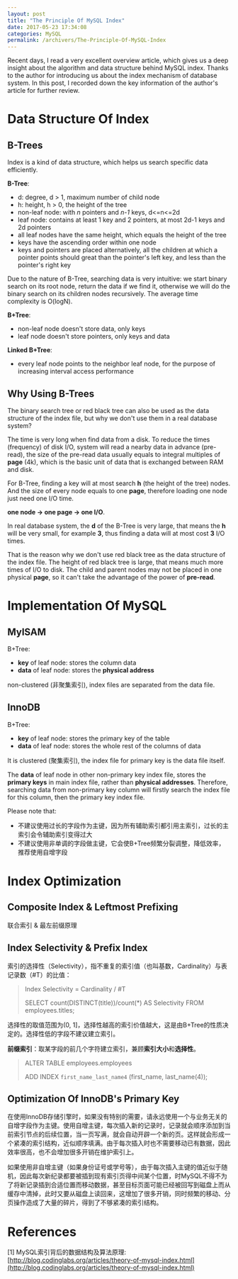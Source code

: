 ```yaml
---
layout: post
title: "The Principle Of MySQL Index"
date: 2017-05-23 17:34:08
categories: MySQL
permalink: /archivers/The-Principle-Of-MySQL-Index
---
```


Recent days, I read a very excellent overview article, which gives us a deep insight about the algorithm and data structure behind MySQL index. Thanks to the author for introducing us about the index mechanism of database system. In this post, I recorded down the key information of the author's article for further review.

<!--more-->

# Data Structure Of Index

## B-Trees

Index is a kind of data structure, which helps us search specific data efficiently.

**B-Tree**: 

- d: degree, d > 1, maximum number of child node
- h: height, h > 0, the height of the tree
- non-leaf node: with *n* pointers and *n-1* keys, d<=n<=2d
- leaf node: contains at least 1 key and 2 pointers, at most 2d-1 keys and 2d pointers
- all leaf nodes have the same height, which equals the height of the tree
- keys have the ascending order within one node
- keys and pointers are placed alternatively, all the children at which a pointer points should great than the pointer's left key, and less than the pointer's right key

Due to the nature of B-Tree, searching data is very intuitive: we start binary search on its root node, return the data if we find it, otherwise we will do the binary search on its children nodes recursively. The average time complexity is O(logN).

**B+Tree**:

- non-leaf node doesn't store data, only keys
- leaf node doesn't store pointers, only keys and data

**Linked B+Tree**:

- every leaf node points to the neighbor leaf node, for the purpose of increasing interval access performance

## Why Using B-Trees

The binary search tree or red black tree can also be used as the data structure of the index file, but why we don't use them in a real database system?

The time is very long when find data from a disk. To reduce the times (frequency) of disk I/O, system will read a nearby data in advance (pre-read), the size of the pre-read data usually equals to integral multiples of **page** (4k), which is the basic unit of data that is exchanged between RAM and disk.

For B-Tree, finding a key will at most search **h** (the height of the tree) nodes. And the size of every node equals to one **page**, therefore loading one node just need one I/O time.

**one node -> one page -> one I/O**.

In real database system, the **d** of the B-Tree is very large, that means the **h** will be very small, for example **3**, thus finding a data will at most cost **3** I/O times.

That is the reason why we don't use red black tree as the data structure of the index file. The height of red black tree is large, that means much more times of I/O to disk. The child and parent nodes may not be placed in one physical **page**, so it can't take the advantage of the power of **pre-read**.

# Implementation Of MySQL

## MyISAM

B+Tree:

- **key** of leaf node: stores the column data
- **data** of leaf node: stores the **physical address** 

non-clustered (非聚集索引), index files are separated from the data file.

## InnoDB

B+Tree:

- **key** of leaf node: stores the primary key of the table
- **data** of leaf node: stores the whole rest of the columns of data

It is clustered (聚集索引), the index file for primary key is the data file itself. 

The **data** of leaf node in other non-primary key index file, stores the **primary keys** in main index file, rather than **physical addresses**. Therefore, searching data from non-primary key column will firstly search the index file for this column, then the primary key index file.

Please note that:

- 不建议使用过长的字段作为主键，因为所有辅助索引都引用主索引，过长的主索引会令辅助索引变得过大
- 不建议使用非单调的字段做主键，它会使B+Tree频繁分裂调整，降低效率，推荐使用自增字段

# Index Optimization

## Composite Index & Leftmost Prefixing

联合索引 & 最左前缀原理

## Index Selectivity & Prefix Index

索引的选择性（Selectivity），指不重复的索引值（也叫基数，Cardinality）与表记录数（#T）的比值：

> Index Selectivity = Cardinality / #T
>
> SELECT count(DISTINCT(title))/count(\*) AS Selectivity FROM employees.titles;

选择性的取值范围为(0, 1]，选择性越高的索引价值越大，这是由B+Tree的性质决定的。选择性低的字段不建议建立索引。

**前缀索引**：取某字段的前几个字符建立索引，兼顾**索引大小**和**选择性**。

> ALTER TABLE employees.employees
>
> ADD INDEX `first_name_last_name4` (first_name, last_name(4));

## Optimization Of InnoDB's Primary Key

在使用InnoDB存储引擎时，如果没有特别的需要，请永远使用一个与业务无关的自增字段作为主键。使用自增主键，每次插入新的记录时，记录就会顺序添加到当前索引节点的后续位置，当一页写满，就会自动开辟一个新的页。这样就会形成一个紧凑的索引结构，近似顺序填满。由于每次插入时也不需要移动已有数据，因此效率很高，也不会增加很多开销在维护索引上。

如果使用非自增主键（如果身份证号或学号等），由于每次插入主键的值近似于随机，因此每次新纪录都要被插到现有索引页得中间某个位置，时MySQL不得不为了将新记录插到合适位置而移动数据，甚至目标页面可能已经被回写到磁盘上而从缓存中清掉，此时又要从磁盘上读回来，这增加了很多开销，同时频繁的移动、分页操作造成了大量的碎片，得到了不够紧凑的索引结构。

# References

[1] MySQL索引背后的数据结构及算法原理: [http://blog.codinglabs.org/articles/theory-of-mysql-index.html](http://blog.codinglabs.org/articles/theory-of-mysql-index.html)






